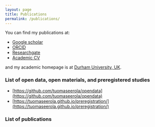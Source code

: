 ```yaml
---
layout: page
title: Publications
permalink: /publications/
---
```


You can find my publications at:

* [Google scholar](https://scholar.google.com/citations?user=K-odYUYAAAAJ&hl=en)
* [ORCID](https://orcid.org/0000-0002-2896-929X)
* [Researchgate](https://www.researchgate.net/profile/Tuomas_Eerola)
* [Academic CV](tuomaseerola_CV.pdf)

and my academic homepage is at [Durham University, UK](https://www.durham.ac.uk/staff/tuomas-eerola/).

### List of open data, open materials, and preregistered studies

* [https://github.com/tuomaseerola/opendata](https://github.com/tuomaseerola/opendata)
* [https://tuomaseerola.github.io/preregistration/](https://tuomaseerola.github.io/preregistration/)

### List of publications

<script src="https://bibbase.org/show?bib=https%3A%2F%2Ftuomaseerola.github.io%2FEerola.bib&commas=true&jsonp=1&authorFirst=true"></script>
